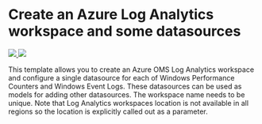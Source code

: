 # Create an Azure Log Analytics workspace and some datasources

<a href="https://portal.azure.com/#create/Microsoft.Template/uri/https%3A%2F%2Fraw.githubusercontent.com%2FAzure%2Fazure-quickstart-templates%2Fmaster%2F101-log-analytics-workspace%2Fazuredeploy.json" target="_blank">
    <img src="http://azuredeploy.net/deploybutton.png"/>
</a>
<a href="http://armviz.io/#/?load=https%3A%2F%2Fraw.githubusercontent.com%2FAzure%2Fazure-quickstart-templates%2Fmaster%2F101-log-analytics-workspace%2Fazuredeploy.json" target="_blank">
    <img src="http://armviz.io/visualizebutton.png"/>
</a>

This template allows you to create an Azure OMS Log Analytics workspace and configure a single datasource for each of Windows Performance Counters and Windows Event Logs. These datasources can be used as models for adding other datasources. The workspace name needs to be unique. Note that Log Analytics workspaces location is not available in all regions so the location is explicitly called out as a parameter.

